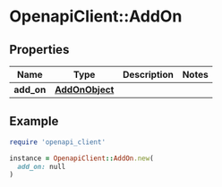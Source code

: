 # OpenapiClient::AddOn

## Properties

| Name | Type | Description | Notes |
| ---- | ---- | ----------- | ----- |
| **add_on** | [**AddOnObject**](AddOnObject.md) |  |  |

## Example

```ruby
require 'openapi_client'

instance = OpenapiClient::AddOn.new(
  add_on: null
)
```


